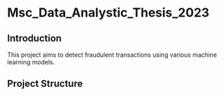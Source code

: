 # Msc_Data_Analystic_Thesis_2023

## Introduction
This project aims to detect fraudulent transactions using various machine learning models.

## Project Structure

